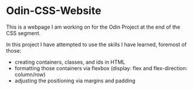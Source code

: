 # Odin-CSS-Website
This is a webpage I am working on for the Odin Project at the end of the CSS segment.

In this project I have attempted to use the skills I have learned, foremost of those:

- creating containers, classes, and ids in HTML
- formatting those containers via flexbox (display: flex and flex-direction: column/row)
- adjusting the positioning via margins and padding